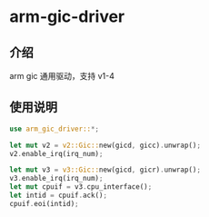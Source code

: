 # arm-gic-driver

## 介绍

arm gic 通用驱动，支持 v1-4

## 使用说明

```rust
use arm_gic_driver::*;

let mut v2 = v2::Gic::new(gicd, gicc).unwrap();
v2.enable_irq(irq_num);

let mut v3 = v3::Gic::new(gicd, gicr).unwrap();
v3.enable_irq(irq_num);
let mut cpuif = v3.cpu_interface();
let intid = cpuif.ack();
cpuif.eoi(intid);
```
